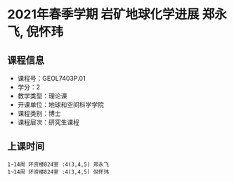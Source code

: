 # 2021年春季学期 岩矿地球化学进展 郑永飞, 倪怀玮






## 课程信息

- 课程号：GEOL7403P.01
- 学分：2
- 教学类型：理论课
- 开课单位：地球和空间科学学院
- 课程类别：博士
- 课程层次：研究生课程

## 上课时间

```
1~14周 环资楼824室 :4(3,4,5) 郑永飞
1~14周 环资楼824室 :4(3,4,5) 倪怀玮
```

